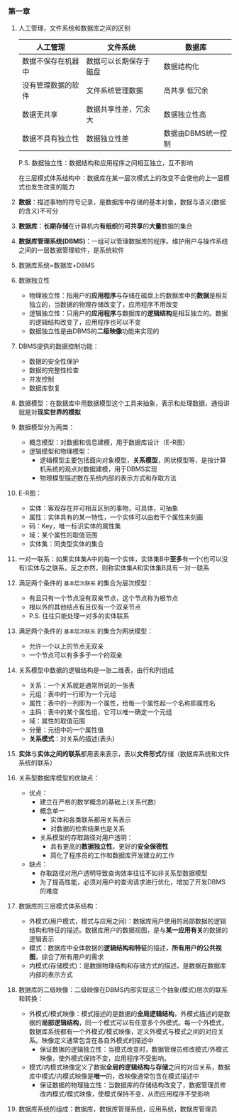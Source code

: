 ### 第一章

1. 人工管理，文件系统和数据库之间的区别

   | 人工管理           | 文件系统               | 数据库             |
   | ------------------ | ---------------------- | ------------------ |
   | 数据不保存在机器中 | 数据可以长期保存于磁盘 | 数据结构化         |
   | 没有管理数据的软件 | 文件系统管理数据       | 高共享 低冗余      |
   | 数据无共享         | 数据共享性差，冗余大   | 数据独立性高       |
   | 数据不具有独立性   | 数据独立性差           | 数据由DBMS统一控制 |

   P.S. 数据独立性：数据结构和应用程序之间相互独立，互不影响

   ​		在三层模式体系结构中：数据库在某一层次模式上的改变不会使他的上一层模式也发生改变的能力

2. **数据**：描述事物的符号记录，是数据库中存储的基本对象，数据与语义(数据的含义)不可分

3. **数据库**：**长期存储**在计算机内**有组织**的**可共享**的**大量**数据的集合

4. **数据库管理系统(DBMS)**：一组可以管理数据库的程序。维护用户与操作系统之间的一层数据管理软件，是系统软件

5. 数据库系统=数据库+DBMS

6. 数据独立性

   - 物理独立性：指用户的**应用程序**与存储在磁盘上的数据库中的**数据**是相互独立的，当数据的物理存储改变了，应用程序不用改变
   - 逻辑独立性：只用户的**应用程序**与数据库的**逻辑结构**是相互独立的。数据的逻辑结构改变了，应用程序也可以不变
   - 数据独立性是由DBMS的**二级映像**功能来实现的

7. DBMS提供的数据控制功能：

   - 数据的安全性保护
   - 数据的完整性检查
   - 并发控制
   - 数据库恢复

8. 数据模型：在数据库中用数据模型这个工具来抽象，表示和处理数据，通俗讲就是对**现实世界的模拟**

9. 数据模型分为两类：

   - 概念模型：对数据和信息建模，用于数据库设计（E-R图）
   - 逻辑模型和物理模型：
     - 逻辑模型主要包括面向对象模型，**关系模型**，网状模型等，是按计算机系统的观点对数据建模，用于DBMS实现
     - 物理模型描述数在系统内部的表示方式和存取方法

10. E-R图：

    - 实体：客观存在并可相互区别的事物，可具体，可抽象
    - 属性：实体具有的某一特性，一个实体可以由若干个属性来刻画
    - 码：Key，唯一标识实体的属性集
    - 域：某个属性的取值范围
    - 实体集：同类型实体的集合

11. 一对一联系：如果实体集A中的每一个实体，实体集B中**至多**有一个(也可以没有)实体与之联系，反之亦然，则称实体集A和实体集B具有一对一联系

12. 满足两个条件的 `基本层次联系` 的集合为层次模型：

    - 有且只有一个节点没有双亲节点，这个节点称为根节点
    - 根以外的其他结点有且仅有一个双亲节点
    - P.S. 往往只能处理一对多的实体联系

13. 满足两个条件的 `基本层次联系` 的集合为网状模型：

    - 允许一个以上的节点无双亲
    - 一个节点可以有多多于一个的双亲

14. 关系模型中数据的逻辑结构是一张二维表，由行和列组成

    - 关系：一个关系就是通常所说的一张表
    - 元组：表中的一行即为一个元组
    - 属性：表中的一列即为一个属性，给每一个属性起一个名称即属性名
    - 主码：表中的某个属性组，它可以唯一确定一个元组
    - 域：属性的取值范围
    - 分量：元组中的一个属性值
    - **关系模式**：对关系的描述(表头)

15. **实体**与**实体之间的联系**都用表来表示，表以**文件形式**存储（数据库系统和文件系统的联系）

16. 关系型数据库模型的优缺点：

    - 优点：
      - 建立在严格的数学概念的基础上(关系代数)
      - 概念单一
        - 实体和各类联系都用关系表示
        - 对数据的检索结果也是关系
      - 关系模型的存取路径对用户透明：
        - 具有更高的**数据独立性**，更好的**安全保密性**
        - 简化了程序员的工作和数据库开发建立的工作
    - 缺点：
      - 存取路径对用户透明导致查询效率往往不如非关系型数据模型
      - 为了提高性能，必须对用户的查询请求进行优化，增加了开发DBMS的难度

17. 数据库的三层模式体系结构：

    - 外模式(用户模式，模式与应用之间)：数据库用户使用的局部数据的逻辑结构和特征的描述。数据库用户的数据视图，是与**某一应用有关**的数据的逻辑表示
    - 模式：数据库中全体数据的**逻辑结构和特征**的描述，**所有用户的公共视图**，综合了所有用户的需求
    - 内模式(存储模式)：是数据物理结构和存储方式的描述，是数据在数据库内部的表示方式

18. 数据库的二级映像：二级映像在DBMS内部实现这三个抽象(模式)层次的联系和转换：

    - 外模式/模式映像：模式描述的是数据的**全局逻辑结构**，外模式描述的是数据的**局部逻辑结构**，同一个模式可以有任意多个外模式。每一个外模式，数据库系统都有一个外模式/模式映像，定义外模式与模式之间的对应关系。映像定义通常包含在各自外模式的描述中
      - 保证数据的逻辑独立性：当模式改变时，数据管理员修改模式/外模式映像，使外模式保持不变，应用程序不受影响。
    - 模式/内模式映像定义了数据**全局的逻辑结构**与**存储**之间的对应关系，数据库中模式/内模式映像是**唯一**的，改映像通常包含在模式描述中
      - 保证数据的物理独立性：当数据库的存储结构改变了，数据管理员修改内模式/模式映像，使模式保持不变，从而应用程序不受影响
    
19. 数据库系统的组成：数据库，数据库管理系统，应用系统，数据库管理员

